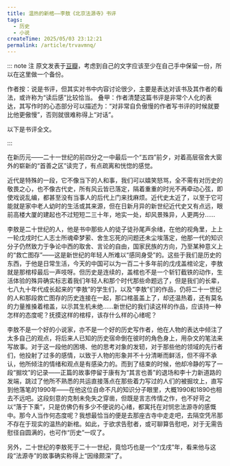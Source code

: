 ```yaml
---
title: 温热的新棺——李敖《北京法源寺》书评
tags:
  - 历史
  - 小说
createTime: 2025/05/03 23:12:21
permalink: /article/trvavmnq/
---
```


::: note 注
原文发表于[豆瓣](https://www.douban.com/doubanapp/dispatch/review/16698074?dt_dapp=1)，考虑到自己的文字应该至少在自己手中保留一份，所以在这里做一个备份。

作者按：说是书评，但其实对书中内容讨论很少，主要是表达对该书及其作者的看法，或许称为“读后感”比较恰当。
叠甲：作者清楚这篇书评是非常个人化的表达，其写作时的心态部分可以描述为：“对非常自负傲慢的作者写书评的时候就要比他更傲慢”，否则就很难称得上“对话”。

以下是书评全文。

:::


在新历元——二十一世纪的前四分之一中最后一个“五四”前夕，对着高层宿舍大窗外的崭新的“首善之区”读完了，有点疏离和恍惚的感觉。

近代是特殊的一段，它不像当下的人和事，我们可以嬉笑怒骂，全不需有对历史的敬畏之心，也不像古代史，所有风云皆已落定，隔着重重的时光不再牵动心弦，即使戏说乱编，都甚至没有当事人的后代上门来找麻烦。近代史太近了，以至于它可能就是家中老人幼时的生活或其来源，但在日新月异的新世纪近代史又有点远，眼前高楼大厦的建起也不过短短二三十年，地实一处，却风景殊异，人更两分……

李敖是二十世纪的人，他是书中那些人的徒子徒孙尾声余绪，在他的视角里，上上一轮戊戌时仁人志士所魂牵梦萦、舍生忘死的问题还未尘埃落定，他那一代的知识分子仍然致力于争论中西的取舍、言论的自由，国家民族的方向，乃至某种意义上的“救亡图存”——这是新世纪的年轻人所难以“感同身受”的。这些于我们是历史的东西，于他是日常生活，今天的中国可以为一百二十多年前的戊戌盖棺论定，李敖就是那棺椁最后一声吱呀。但历史是连续的，盖棺也不是一个斩钉截铁的动作，生活体验的殊异确实标志着我们年轻人和那个时代那些命题远了，但是我们的长辈，七八九十年代成长起来的“李敖”的学生们，以及“李敖”们的作品，仍将二十一世纪的人和那段救亡图存的历史连接在一起，那口棺虽盖上了，却还温热着，还有莫名的力量推搡着棺盖，以示其生机未绝……新世纪的我们读这样的作品，应该持一种怎样的态度呢？抚摸这样的棺椁，该存什么样的心绪呢？

李敖不是一个好的小说家，亦不是一个好的历史写作者，他在人物的表达中倾注了太多自己的观点，将后来人已知的历史宿命倒在彼时的角色身上，用杂文的笔法来写故事。对于这一段他的困境、他的思考对象的发轫，对于那些他的领域的先行者们，他投射了过多的感情，以致于人物的形象并不十分清晰而鲜活，但不得不承认，他所倾注的情绪和观点是有感染力的。而到了结束的时候，他却冷静的写了一段“掘坟”的记录——正篇的故事停留于康有为“其言也善”的退场和李十力新道路的发端，跳过了他所不熟悉的共运直接落点在那些着力写过的人们的被掘坟上，直写到他落笔的1990年——在他这位自命不凡的知识分子眼里，大概1990和1890也相去不远吧。这段刻意的克制未免失之穿凿，但既是言志传情之作，也不好苛之以“落于下乘”，只是仿佛仍有多少不便说的心绪，都寓托在对悯忠法源寺的感慨中。那今人当作何态度呢？我想最恰当的便是去那座古寺中走走吧，去隔空凭吊那不存在于现实的温热的新棺。如此，于欲求告慰者，或可聊算告慰吧，对于无需告慰径自圆满的，也可作“历史”一叹了。


另外，二十世纪的李敖死于二十一世纪，竟恰巧也是一个“戊戌”年，看来他与这段“法源寺”的故事确实称得上“因缘颇深”了。

